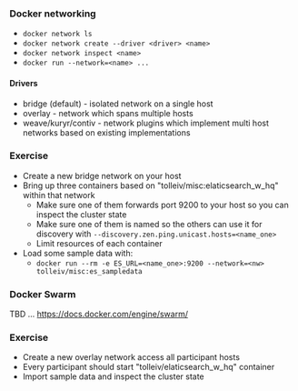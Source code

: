 ### Docker networking

 * `docker network ls`
 * `docker network create --driver <driver> <name>`
 * `docker network inspect <name>`
 * `docker run --network=<name> ...`
 
 
#### Drivers

 * bridge (default) - isolated network on a single host
 * overlay - network which spans multiple hosts
 * weave/kuryr/contiv - network plugins which implement multi host networks based on existing implementations

### Exercise

* Create a new bridge network on your host
* Bring up three containers based on "tolleiv/misc:elaticsearch_w_hq" within that network
  * Make sure one of them forwards port 9200 to your host so you can inspect the cluster state
  * Make sure one of them is named so the others can use it for discovery with `--discovery.zen.ping.unicast.hosts=<name_one>`
  * Limit resources of each container
* Load some sample data with:
  * `docker run --rm -e ES_URL=<name_one>:9200 --network=<nw> tolleiv/misc:es_sampledata`

### Docker Swarm

TBD ... https://docs.docker.com/engine/swarm/

### Exercise

* Create a new overlay network access all participant hosts
* Every participant should start "tolleiv/elaticsearch_w_hq" container
* Import sample data and inspect the cluster state
